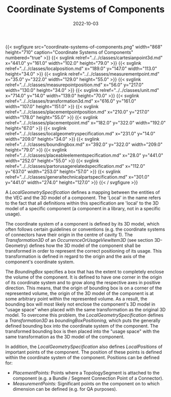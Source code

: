 ﻿---
title: Coordinate Systems of Components
toc: false
type: specs
layout: diagram
date: "2022-10-03"
draft: false
specification: VEC
version: 2.0.1
documentType: "Recommendation"
elementType: Diagram
classes:
  - CartesianPoint3D
  - LocalPosition
  - MeasurementPoint
  - MeasurePointPosition
  - Unit
  - Transformation3D
  - PlacementPointPosition
  - PlacementPoint
  - LocalGeometrySpecification
  - BoundingBox
  - PlaceableElementSpecification
  - PartOrUsageRelatedSpecification
  - GeneralTechnicalPartSpecification
menu:
  VEC-2.0.1:    
    parent: general-component-data
    identifier: general-component-data/coordinate-systems-of-components
    weight: 1004005 

# Prev/next pager order (if `docs_section_pager` enabled in `params.toml`)
weight: 1004005
---
{{< svgfigure src="coordinate-systems-of-components.png" width="868" height="710" caption="Coordinate Systems of Components" numbered="true" >}}
  {{< svglink relref="../../classes/cartesianpoint3d.md" x="441.0" y="161.0" width="102.0" height="79.0" >}}
  {{< svglink relref="../../classes/localposition.md" x="189.0" y="147.0" width="113.0" height="34.0" >}}
  {{< svglink relref="../../classes/measurementpoint.md" x="35.0" y="322.0" width="129.0" height="55.0" >}}
  {{< svglink relref="../../classes/measurepointposition.md" x="56.0" y="217.0" width="130.0" height="34.0" >}}
  {{< svglink relref="../../classes/unit.md" x="714.0" y="14.0" width="139.0" height="70.0" >}}
  {{< svglink relref="../../classes/transformation3d.md" x="616.0" y="161.0" width="107.0" height="151.0" >}}
  {{< svglink relref="../../classes/placementpointposition.md" x="210.0" y="217.0" width="178.0" height="55.0" >}}
  {{< svglink relref="../../classes/placementpoint.md" x="182.0" y="322.0" width="192.0" height="67.0" >}}
  {{< svglink relref="../../classes/localgeometryspecification.md" x="231.0" y="14.0" width="209.0" height="34.0" >}}
  {{< svglink relref="../../classes/boundingbox.md" x="392.0" y="322.0" width="209.0" height="79.0" >}}
  {{< svglink relref="../../classes/placeableelementspecification.md" x="28.0" y="441.0" width="252.0" height="55.0" >}}
  {{< svglink relref="../../classes/partorusagerelatedspecification.md" x="112.0" y="637.0" width="253.0" height="57.0" >}}
  {{< svglink relref="../../classes/generaltechnicalpartspecification.md" x="301.0" y="441.0" width="274.0" height="127.0" >}}
{{< / svgfigure >}}
<p> A&#160;<i>LocalGeometrySpecification</i> defines a mapping between the entities of the VEC&#160;and the 3D model of a component. The 'Local' in the name refers to the fact that all definitions within this specification are 'local' to the 3D model of a specific component (a component in a library, not in a specific usage).      </p>      <p> The coordinate system of a component is defined by its 3D&#160;model, which often follows certain guidelines or conventions (e.g. the coordinate systems of connectors have their origin in the centre of cavity 1).&#160;The <i>Transformation3D</i> of an <i>OccurrenceOrUsageViewItem3D </i>(see section 3D-Geometry) defines how the 3D model of the component shall be transformed in order to represent the correct positioning of its usage. This transformation is defined in regard to the origin and the axis of the component's coordinate system.      </p>      <p> The <i>BoundingBox</i> specifies a box that has the extent to completely enclose the volume of the component. It is defined to have one corner in the origin of its coordinate system and to grow along the respective axes in positive direction. This means, that the origin of bounding box is on a corner of the represented volume, the origin of the 3D model of the component is at some arbitrary point within the represented volume. As a result, the bounding box will most likely not enclose the component's 3D model in &quot;usage space&quot; when placed with the same transformation as the original 3D model. To overcome this problem, the <i>LocalGeometrySpecification</i> defines a <i>Transformation3D </i>as <i>boundingBoxPositioning,</i> which puts the generally defined bounding box into the coordinate system of the component.&#160;The transformed bounding box is then placed into the &quot;usage space&quot; with the same transformation as the 3D model of the component.      </p>      <p> In addition, the <i>LocalGeometrySpecification</i> also defines <i>LocalPositions</i> of important points of the component. The position of these points is defined within the coordinate system of the component. Positions can be defined for:      </p>      <ul>       <li> <i>PlacementPoints: </i>Points where a&#160;TopologySegment is attached to the component (e.g. a Bundle /&#160;Segment Connection Point of a Connector).        </li>       <li> <i>MeasurementPoints: </i>Significant points on the component on to which dimension can be defined (e.g. for QA purposes).        </li>     </ul>     <p> &#160;      </p>      <p> &#160;      </p>